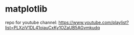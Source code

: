# matplotlib

repo for youtube channel: https://www.youtube.com/playlist?list=PLXziV1DL41oiauCxKy1OZaUB5AGvmkudq
